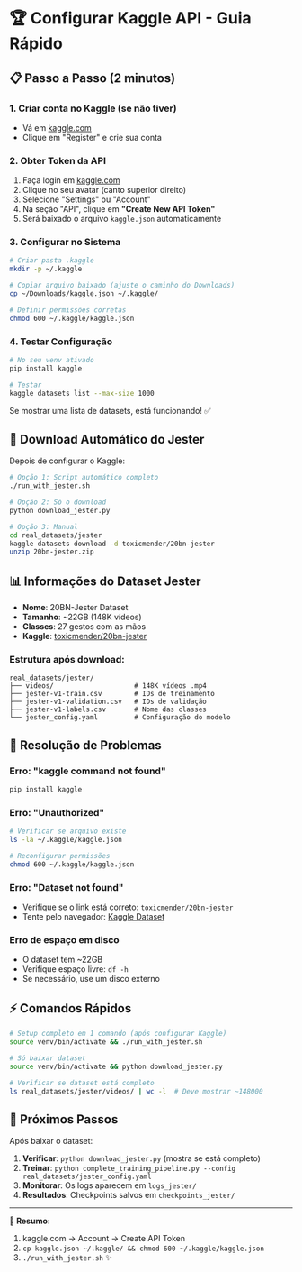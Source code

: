 # 🏆 Configurar Kaggle API - Guia Rápido

## 📋 Passo a Passo (2 minutos)

### 1. Criar conta no Kaggle (se não tiver)
- Vá em [kaggle.com](https://www.kaggle.com)
- Clique em "Register" e crie sua conta

### 2. Obter Token da API
1. Faça login em [kaggle.com](https://www.kaggle.com)
2. Clique no seu avatar (canto superior direito)
3. Selecione "Settings" ou "Account"
4. Na seção "API", clique em **"Create New API Token"**
5. Será baixado o arquivo `kaggle.json` automaticamente

### 3. Configurar no Sistema
```bash
# Criar pasta .kaggle
mkdir -p ~/.kaggle

# Copiar arquivo baixado (ajuste o caminho do Downloads)
cp ~/Downloads/kaggle.json ~/.kaggle/

# Definir permissões corretas
chmod 600 ~/.kaggle/kaggle.json
```

### 4. Testar Configuração
```bash
# No seu venv ativado
pip install kaggle

# Testar
kaggle datasets list --max-size 1000
```

Se mostrar uma lista de datasets, está funcionando! ✅

## 🚀 Download Automático do Jester

Depois de configurar o Kaggle:

```bash
# Opção 1: Script automático completo
./run_with_jester.sh

# Opção 2: Só o download
python download_jester.py

# Opção 3: Manual
cd real_datasets/jester
kaggle datasets download -d toxicmender/20bn-jester
unzip 20bn-jester.zip
```

## 📊 Informações do Dataset Jester

- **Nome**: 20BN-Jester Dataset  
- **Tamanho**: ~22GB (148K vídeos)
- **Classes**: 27 gestos com as mãos
- **Kaggle**: [toxicmender/20bn-jester](https://www.kaggle.com/datasets/toxicmender/20bn-jester)

### Estrutura após download:
```
real_datasets/jester/
├── videos/                    # 148K vídeos .mp4
├── jester-v1-train.csv        # IDs de treinamento 
├── jester-v1-validation.csv   # IDs de validação
├── jester-v1-labels.csv       # Nome das classes
└── jester_config.yaml         # Configuração do modelo
```

## 🔧 Resolução de Problemas

### Erro: "kaggle command not found"
```bash
pip install kaggle
```

### Erro: "Unauthorized"
```bash
# Verificar se arquivo existe
ls -la ~/.kaggle/kaggle.json

# Reconfigurar permissões
chmod 600 ~/.kaggle/kaggle.json
```

### Erro: "Dataset not found"
- Verifique se o link está correto: `toxicmender/20bn-jester`
- Tente pelo navegador: [Kaggle Dataset](https://www.kaggle.com/datasets/toxicmender/20bn-jester)

### Erro de espaço em disco
- O dataset tem ~22GB
- Verifique espaço livre: `df -h`
- Se necessário, use um disco externo

## ⚡ Comandos Rápidos

```bash
# Setup completo em 1 comando (após configurar Kaggle)
source venv/bin/activate && ./run_with_jester.sh

# Só baixar dataset
source venv/bin/activate && python download_jester.py

# Verificar se dataset está completo
ls real_datasets/jester/videos/ | wc -l  # Deve mostrar ~148000
```

## 🎯 Próximos Passos

Após baixar o dataset:

1. **Verificar**: `python download_jester.py` (mostra se está completo)
2. **Treinar**: `python complete_training_pipeline.py --config real_datasets/jester_config.yaml`  
3. **Monitorar**: Os logs aparecem em `logs_jester/`
4. **Resultados**: Checkpoints salvos em `checkpoints_jester/`

---

**📱 Resumo:**
1. kaggle.com → Account → Create API Token
2. `cp kaggle.json ~/.kaggle/ && chmod 600 ~/.kaggle/kaggle.json`
3. `./run_with_jester.sh` ✨